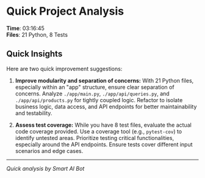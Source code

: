 # Quick Project Analysis

**Time**: 03:16:45  
**Files**: 21 Python, 8 Tests

## Quick Insights

Here are two quick improvement suggestions:

1.  **Improve modularity and separation of concerns:** With 21 Python files, especially within an "app" structure, ensure clear separation of concerns. Analyze `./app/main.py`, `./app/api/queries.py`, and `./app/api/products.py` for tightly coupled logic. Refactor to isolate business logic, data access, and API endpoints for better maintainability and testability.

2.  **Assess test coverage:** While you have 8 test files, evaluate the actual code coverage provided. Use a coverage tool (e.g., `pytest-cov`) to identify untested areas. Prioritize testing critical functionalities, especially around the API endpoints. Ensure tests cover different input scenarios and edge cases.


---
*Quick analysis by Smart AI Bot*
